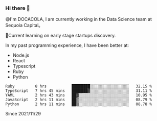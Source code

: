 ### Hi there 👋

<!--
**fengliu222/fengliu222** is a ✨ _special_ ✨ repository because its `README.md` (this file) appears on your GitHub profile.

Here are some ideas to get you started:

- 🔭 I’m currently working on ...
- 🌱 I’m currently learning ...
- 👯 I’m looking to collaborate on ...
- 🤔 I’m looking for help with ...
- 💬 Ask me about ...
- 📫 How to reach me: ...
- 😄 Pronouns: ...
- ⚡ Fun fact: ...
-->

😄I'm DOCACOLA, I am currently working in the Data Science team at Sequoia Capital。

🌱Current learning on early stage startups discovery.

In my past programming experience, I have been better at:
- Node.js
- React
- Typescript
- Ruby
- Python



<!--START_SECTION:waka-->
```text
Ruby         8 hrs           ████████░░░░░░░░░░░░░░░░░   32.15 % 
TypeScript   7 hrs 45 mins   ███████▓░░░░░░░░░░░░░░░░░   31.11 % 
YAML         2 hrs 43 mins   ██▓░░░░░░░░░░░░░░░░░░░░░░   10.95 % 
JavaScript   2 hrs 11 mins   ██▒░░░░░░░░░░░░░░░░░░░░░░   08.79 % 
Python       2 hrs 11 mins   ██▒░░░░░░░░░░░░░░░░░░░░░░   08.78 % 
```
<!--END_SECTION:waka-->
Since 2021/11/29
